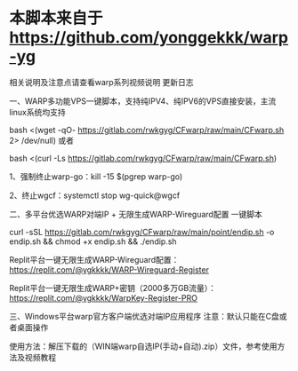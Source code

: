 # 本脚本来自于 https://github.com/yonggekkk/warp-yg

相关说明及注意点请查看warp系列视频说明 更新日志

一、WARP多功能VPS一键脚本，支持纯IPV4、纯IPV6的VPS直接安装，主流linux系统均支持

bash <(wget -qO- https://gitlab.com/rwkgyg/CFwarp/raw/main/CFwarp.sh 2> /dev/null)
或者

bash <(curl -Ls https://gitlab.com/rwkgyg/CFwarp/raw/main/CFwarp.sh)

1、强制终止warp-go：kill -15 $(pgrep warp-go) 

2、终止wgcf：systemctl stop wg-quick@wgcf

二、多平台优选WARP对端IP + 无限生成WARP-Wireguard配置 一键脚本

curl -sSL https://gitlab.com/rwkgyg/CFwarp/raw/main/point/endip.sh -o endip.sh && chmod +x endip.sh && ./endip.sh

Replit平台一键无限生成WARP-Wireguard配置：https://replit.com/@ygkkkk/WARP-Wireguard-Register

Replit平台一键无限生成WARP+密钥（2000多万GB流量）：https://replit.com/@ygkkkk/WarpKey-Register-PRO

三、Windows平台warp官方客户端优选对端IP应用程序
注意：默认只能在C盘或者桌面操作

使用方法：解压下载的（WIN端warp自选IP(手动+自动).zip）文件，参考使用方法及视频教程

